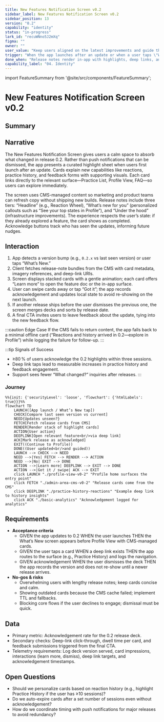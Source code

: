 ```yaml
---
title: New Features Notification Screen v0.2
sidebar_label: New Features Notification Screen v0.2
sidebar_position: 13
version: "0.2"
capability: "identity"
status: "in-progress"
lark_id: "recuWNno5J2mXq"
figma: ""
owner: ""
user_value: "Keep users aligned on the latest improvements and guide them to try new 0.2 capabilities."
trigger: "When the app launches after an update or when a user taps \"What’s New\" from Profile."
done_when: "Release notes render in-app with highlights, deep links, and acknowledgement tracking."
capability_label: "04. Identity"
---
```


import FeatureSummary from '@site/src/components/FeatureSummary';

# New Features Notification Screen v0.2

## Summary

<FeatureSummary />

## Narrative
The New Features Notification Screen gives users a calm space to absorb what changed in release 0.2. Rather than push notifications that can be dismissed, the app presents a curated highlight sheet when users first launch after an update. Cards explain new capabilities like reactions, practice history, and feedback forms with supporting visuals. Each card links directly to the relevant surface—Practice List, Profile View, FAQ—so users can explore immediately.

The screen uses CMS-managed content so marketing and product teams can refresh copy without shipping new builds. Release notes include three tiers: “Headline” (e.g., Reaction Wheel), “What’s new for you” (personalized callouts such as “See your top states in Profile”), and “Under the hood” (infrastructure improvements). The experience respects the user’s state: if they already explored a feature, the card shows as completed. Acknowledge buttons track who has seen the updates, informing future nudges.

## Interaction
1. App detects a version bump (e.g., `0.2.x` vs last seen version) or user taps “What’s New.”
2. Client fetches release-note bundles from the CMS with card metadata, imagery references, and deep-link URIs.
3. Screen displays stacked cards with a gentle animation; each card offers “Learn more” to open the feature doc or the in-app surface.
4. User can swipe cards away or tap “Got it”; the app records acknowledgement and updates local state to avoid re-showing on the next launch.
5. If another release ships before the user dismisses the previous one, the screen merges decks and sorts by release date.
6. A final CTA invites users to leave feedback about the update, tying into the new feedback flow.

:::caution Edge Case
If the CMS fails to return content, the app falls back to a minimal offline card (“Reactions and history arrived in 0.2—explore in Profile”) while logging the failure for follow-up.
:::

:::tip Signals of Success
- ≥80 % of users acknowledge the 0.2 highlights within three sessions.
- Deep link taps lead to measurable increases in practice history and feedback engagement.
- Support sees fewer “What changed?” inquiries after releases.
:::

### Journey

```mermaid
%%{init: {'securityLevel': 'loose', 'flowchart': {'htmlLabels': true}}}%%
flowchart TD
    LAUNCH([App launch / What’s New tap])
    CHECK[Compare last seen version vs current]
    NEED{Updates unseen?}
    FETCH[Fetch release cards from CMS]
    RENDER[Render stack of highlight cards]
    ACTION{User action}
    DEEPLINK[Open relevant feature<br/>via deep link]
    ACK[Mark release as acknowledged]
    EXIT((Continue to Profile))
    DONE((User updated<br/>and guided))
    LAUNCH --> CHECK --> NEED
    NEED -->|Yes| FETCH --> RENDER --> ACTION
    NEED -->|No| EXIT --> DONE
    ACTION -->|Learn more| DEEPLINK --> EXIT --> DONE
    ACTION -->|Got it / swipe| ACK --> EXIT
    click LAUNCH "./profile-view-v0-2" "Profile home surfaces the entry point"
    click FETCH "./admin-area-cms-v0-2" "Release cards come from the CMS"
    click DEEPLINK "./practice-history-reactions" "Example deep link to history insights"
    click ACK "./basic-analytics" "Acknowledgement logged for analytics"
```

## Requirements
- **Acceptance criteria**
  - GIVEN the app updates to 0.2 WHEN the user launches THEN the What’s New screen appears before Profile View with CMS-managed cards.
  - GIVEN the user taps a card WHEN a deep link exists THEN the app routes to the surface (e.g., Practice History) and logs the navigation.
  - GIVEN acknowledgement WHEN the user dismisses the deck THEN the app records the version and does not re-show until a newer release arrives.
- **No-gos & risks**
  - Overwhelming users with lengthy release notes; keep cards concise and calm.
  - Showing outdated cards because the CMS cache failed; implement TTL and fallbacks.
  - Blocking core flows if the user declines to engage; dismissal must be quick.

## Data
- Primary metric: Acknowledgement rate for the 0.2 release deck.
- Secondary checks: Deep-link click-through, dwell time per card, and feedback submissions triggered from the final CTA.
- Telemetry requirements: Log deck version served, card impressions, interactions (learn more, dismiss), deep link targets, and acknowledgement timestamps.

## Open Questions
- Should we personalize cards based on reaction history (e.g., highlight Practice History if the user has ≥10 sessions)?
- Do we auto-expire cards after a set number of sessions even without acknowledgement?
- How do we coordinate timing with push notifications for major releases to avoid redundancy?
